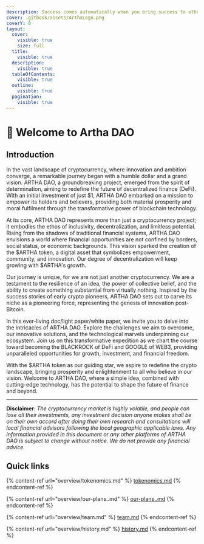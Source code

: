 ```yaml
---
description: Success comes automatically when you bring success to others.
cover: .gitbook/assets/ArthaLogo.png
coverY: 0
layout:
  cover:
    visible: true
    size: full
  title:
    visible: true
  description:
    visible: true
  tableOfContents:
    visible: true
  outline:
    visible: true
  pagination:
    visible: true
---
```


# 👋 Welcome to Artha DAO

## Introduction

In the vast landscape of cryptocurrency, where innovation and ambition converge, a remarkable journey began with a humble dollar and a grand vision. ARTHA DAO, a groundbreaking project, emerged from the spirit of determination, aiming to redefine the future of decentralized finance (DeFi). With an initial investment of just $1, ARTHA DAO embarked on a mission to empower its holders and believers, providing both material prosperity and moral fulfilment through the transformative power of blockchain technology.

At its core, ARTHA DAO represents more than just a cryptocurrency project; it embodies the ethos of inclusivity, decentralization, and limitless potential. Rising from the shadows of traditional financial systems, ARTHA DAO envisions a world where financial opportunities are not confined by borders, social status, or economic backgrounds. This vision sparked the creation of the $ARTHA token, a digital asset that symbolizes empowerment, community, and innovation. Our degree of decentralization will keep growing with $ARTHA's growth.

Our journey is unique, for we are not just another cryptocurrency. We are a testament to the resilience of an idea, the power of collective belief, and the ability to create something substantial from virtually nothing. Inspired by the success stories of early crypto pioneers, ARTHA DAO sets out to carve its niche as a pioneering force, representing the genesis of innovation post-Bitcoin.

In this ever-living doc/light paper/white paper, we invite you to delve into the intricacies of ARTHA DAO. Explore the challenges we aim to overcome, our innovative solutions, and the technological marvels underpinning our ecosystem. Join us on this transformative expedition as we chart the course toward becoming the BLACKROCK of DeFi and GOOGLE of WEB3, providing unparalleled opportunities for growth, investment, and financial freedom.

With the $ARTHA token as our guiding star, we aspire to redefine the crypto landscape, bringing prosperity and enlightenment to all who believe in our vision. Welcome to ARTHA DAO, where a simple idea, combined with cutting-edge technology, has the potential to shape the future of finance and beyond.

***

**Disclaimer**: _The cryptocurrency market is highly volatile, and people can lose all their investments, any investment decision anyone makes shall be on their own accord after doing their own research and consultations will local financial advisors following the local geographic applicable laws. Any information provided in this document or any other platforms of ARTHA DAO is subject to change without notice. We do not provide any financial advice._

## Quick links

{% content-ref url="overview/tokenomics.md" %}
[tokenomics.md](overview/tokenomics.md)
{% endcontent-ref %}

{% content-ref url="overview/our-plans..md" %}
[our-plans..md](overview/our-plans..md)
{% endcontent-ref %}

{% content-ref url="overview/team.md" %}
[team.md](overview/team.md)
{% endcontent-ref %}

{% content-ref url="overview/history.md" %}
[history.md](overview/history.md)
{% endcontent-ref %}
